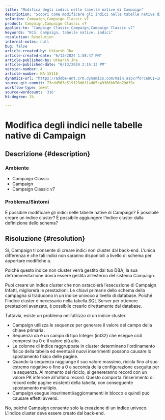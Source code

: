 ```yaml
---
title: "Modifica degli indici nelle tabelle native di Campaign"
description: "Scopri come modificare gli indici nelle tabelle native di Campaign e creare un indice cluster."
solution: Campaign,Campaign Classic v7
product: Campaign,Campaign Classic v7
applies-to: "Campaign Classic,Campaign,Campaign Classic v7"
keywords: "KCS, Campaign, tabelle native, indici"
resolution: Resolution
internal-notes: null
bug: false
article-created-by: Utkarsh Jha
article-created-date: "6/13/2024 1:58:47 PM"
article-published-by: Utkarsh Jha
article-published-date: "6/13/2024 2:16:13 PM"
version-number: 4
article-number: KA-15116
dynamics-url: "https://adobe-ent.crm.dynamics.com/main.aspx?forceUCI=1&pagetype=entityrecord&etn=knowledgearticle&id=320e900d-8d29-ef11-840a-00224808decd"
source-git-commit: 73cdd563c519f23d6f1ad85c49366bb70d29d39c
workflow-type: tm+mt
source-wordcount: '316'
ht-degree: 2%

---
```


# Modifica degli indici nelle tabelle native di Campaign

## Descrizione {#description}


### Ambiente

- Campaign Classic
- Campaign
- Campaign Classic v7


### Problema/Sintomi

È possibile modificare gli indici nelle tabelle native di Campaign?
È possibile creare un indice cluster?
È possibile aggiungere l’indice cluster dalla definizione dello schema?


## Risoluzione {#resolution}


Sì, Campaign ti consente di creare indici non cluster dal back-end. L’unica differenza è che tali indici non saranno disponibili a livello di schema per apportare modifiche a. 

Poiché questo indice non cluster verrà gestito dal tuo DBA, la sua deframmentazione dovrà essere gestita all’esterno del sistema Campaign.

Puoi creare un indice cluster che non ostacolerà l’esecuzione di Campaign. Infatti, migliorerà le prestazioni. Le chiavi primarie dello schema della campagna si traducono in un indice univoco a livello di database. Poiché l&#39;indice cluster è necessario nella tabella SQL Server per ottenere prestazioni avanzate, è possibile crearlo direttamente dal database.

Tuttavia, esiste un problema nell’utilizzo di un indice cluster.

- Campaign utilizza le sequenze per generare il valore del campo della chiave primaria.
- Sequenza da è un campo di tipo Integer (int32) che esegue cicli compresi tra 0 e il valore più alto.
- Le colonne di indice raggruppate in cluster determinano l&#39;ordinamento fisico della tabella ed eventuali nuovi inserimenti possono causare lo spostamento fisico delle pagine.
- Quando la sequenza raggiunge il suo valore massimo, ricicla fino al suo estremo negativo o fino a 0 a seconda della configurazione eseguita per la sequenza. Al momento del riciclo, si genereranno record con un valore PK inferiore all&#39;ultimo record. Questo comporta l’inserimento di record nelle pagine esistenti della tabella, con conseguente spostamento multiplo.
- Campaign esegue inserimenti/aggiornamenti in blocco e quindi può causare effetti avversi.


No, poiché Campaign consente solo la creazione di un indice univoco. L&#39;indice cluster deve essere creato dal back-end.
